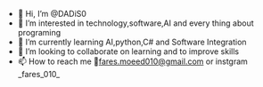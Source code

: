 - 👋 Hi, I’m @DADiS0
- 👀 I’m interested in technology,software,AI and every thing about programing
- 🌱 I’m currently learning AI,python,C# and Software Integration
- 🔰 I’m looking to collaborate on learning and to improve skills
- 📫 How to reach me 📧fares.moeed010@gmail.com or instgram \_fares_010_

<!---
DADiS0/DADiS0 is a ✨ special ✨ repository because its `README.md` (this file) appears on your GitHub profile.
You can click the Preview link to take a look at your changes.
--->
